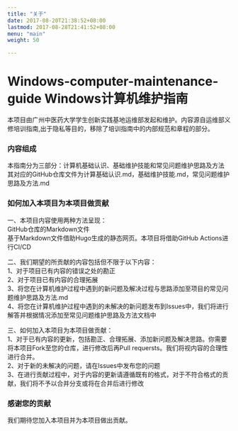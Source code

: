 ```yaml
---
title: "关于"
date: 2017-08-20T21:38:52+08:00
lastmod: 2017-08-28T21:41:52+08:00
menu: "main"
weight: 50

---
```


# Windows-computer-maintenance-guide Windows计算机维护指南
本项目由广州中医药大学学生创新实践基地运维部发起和维护。内容源自运维部义修培训指南,出于隐私等目的，移除了培训指南中的内部规范和章程的部分。    
### 内容组成
本指南分为三部分：计算机基础认识、基础维护技能和常见问题维护思路及方法   
其对应的GitHub仓库文件为计算基础认识.md，基础维护技能.md，常见问题维护思路及方法.md
### 如何加入本项目为本项目做贡献
一、本项目内容使用两种方法呈现：   
GitHub仓库的Markdown文件    
基于Markdown文件借助Hugo生成的静态网页。本项目将借助GitHub Actions进行CI/CD   

二、我们期望的所贡献的内容包括但不限于以下内容：   
1、对于项目已有内容的错误之处的勘正     
2、对于项目已有内容的合理拓展  
3、将您在计算机维护过程中遇到的新问题及解决过程与思路添加至项目的常见问题维护思路及方法.md  
4、将您在计算机维护过程中遇到的未解决的新问题发布到Issues中，我们将进行解答并根据情况添加至常见问题维护思路及方法文档中  

三、如何加入本项目为本项目做贡献：  
1、对于已有内容的更新，包括勘正、合理拓展、添加新问题及解决思路。你需要将本项目Fork至您的仓库，进行修改后再Pull requersts。我们将视内容的合理性进行合并。      
2、对于新的未解决的问题，请在Issues中发布您的问题    
3、在进行贡献过程中，对于内容的更新请遵循既有的格式，对于不符合格式的贡献，我们将不予以合并分支或将在合并后进行修改
### 感谢您的贡献
我们期待您加入本项目并为本项目做出贡献。
